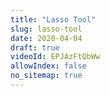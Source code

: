 ```yaml
---
title: "Lasso Tool"
slug: lasso-tool
date: 2020-04-04
draft: true
videoId: EPJAzFtQbWw
allowIndex: false
no_sitemap: true
---
```


